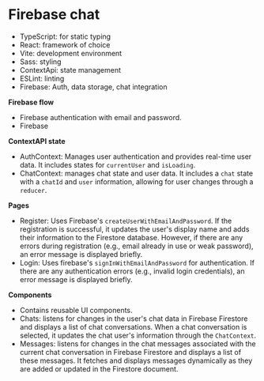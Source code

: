 # Firebase chat

-   TypeScript: for static typing
-   React: framework of choice
-   Vite: development environment
-   Sass: styling
-   ContextApi: state management
-   ESLint: linting
-   Firebase: Auth, data storage, chat integration

**Firebase flow**

-   Firebase authentication with email and password.
-   Firebase

**ContextAPI state**

-   AuthContext: Manages user authentication and provides real-time user data. It includes states for `currentUser` and `isLoading`.
-   ChatContext: manages chat state and user data. It includes a `chat` state with a `chatId` and `user` information, allowing for user changes through a `reducer`.

**Pages**

-   Register: Uses Firebase's `createUserWithEmailAndPassword`. If the registration is successful, it updates the user's display name and adds their information to the Firestore database. However, if there are any errors during registration (e.g., email already in use or weak password), an error message is displayed briefly.
-   Login: Uses firebase's `signInWithEmailAndPassword` for authentication. If there are any authentication errors (e.g., invalid login credentials), an error message is displayed briefly.

**Components**

-   Contains reusable UI components.
-   Chats: listens for changes in the user's chat data in Firebase Firestore and displays a list of chat conversations. When a chat conversation is selected, it updates the chat user's information through the `ChatContext`.
-   Messages: listens for changes in the chat messages associated with the current chat conversation in Firebase Firestore and displays a list of these messages. It fetches and displays messages dynamically as they are added or updated in the Firestore document.

